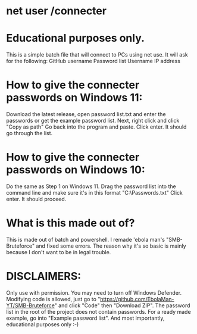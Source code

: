 # net user /connecter 

# Educational purposes only.

This is a simple batch file that will connect to PCs using net use.
It will ask for the following:
GitHub username
Password list 
Username
IP address

# How to give the connecter passwords on Windows 11:
Download the latest release, open password list.txt and enter the passwords or get the example password list.
Next, right click and click "Copy as path"
Go back into the program and paste.
Click enter.
It should go through the list.

# How to give the connecter passwords on Windows 10:
Do the same as Step 1 on Windows 11.
Drag the password list into the command line and make sure it's in this format "C:\Passwords.txt"
Click enter.
It should proceed.

# What is this made out of?

This is made out of batch and powershell. I remade 'ebola man's "SMB-Bruteforce" and fixed some errors.
The reason why it's so basic is mainly because I don't want to be in legal trouble.

# DISCLAIMERS:

Only use with permission.
You may need to turn off Windows Defender.
Modifying code is allowed, just go to "https://github.com/EbolaMan-YT/SMB-Bruteforce" and click "Code" then "Download ZIP".
The password list in the root of the project does not contain passwords. For a ready made example, go into "Example password list".
And most importantly, educational purposes only :-)
